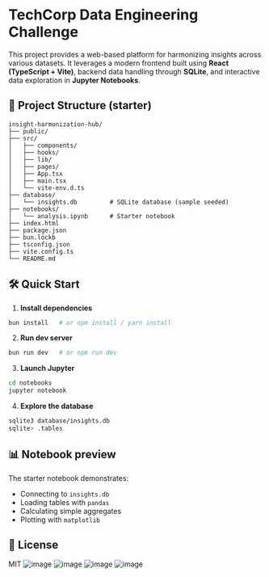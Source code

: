 # TechCorp Data Engineering Challenge

This project provides a web-based platform for harmonizing insights across various datasets. It leverages a modern frontend built using **React (TypeScript + Vite)**, backend data handling through **SQLite**, and interactive data exploration in **Jupyter Notebooks**.

## 📂 Project Structure (starter)

```
insight-harmonization-hub/
├── public/
├── src/
│   ├── components/
│   ├── hooks/
│   ├── lib/
│   ├── pages/
│   ├── App.tsx
│   ├── main.tsx
│   └── vite-env.d.ts
├── database/
│   └── insights.db         # SQLite database (sample seeded)
├── notebooks/
│   └── analysis.ipynb      # Starter notebook
├── index.html
├── package.json
├── bun.lockb
├── tsconfig.json
├── vite.config.ts
└── README.md
```

## 🛠  Quick Start

1. **Install dependencies**

```bash
bun install   # or npm install / yarn install
```

2. **Run dev server**

```bash
bun run dev   # or npm run dev
```

3. **Launch Jupyter**

```bash
cd notebooks
jupyter notebook
```

4. **Explore the database**

```bash
sqlite3 database/insights.db
sqlite> .tables
```

## 📊 Notebook preview

The starter notebook demonstrates:

* Connecting to `insights.db`
* Loading tables with `pandas`
* Calculating simple aggregates
* Plotting with `matplotlib`

## 📑 License

MIT
![image](https://github.com/user-attachments/assets/89711765-845f-40c8-90ca-925d0163033f)
![image](https://github.com/user-attachments/assets/d8e86720-9231-4dc2-a99f-ca50a8ef42ca)
![image](https://github.com/user-attachments/assets/3adf1c99-049a-48ce-9f82-f8a9521283d6)
![image](https://github.com/user-attachments/assets/d1087e14-48ef-4f39-a4d0-7cc8e09e1463)

